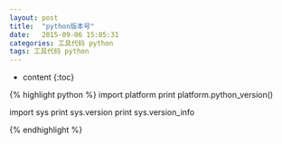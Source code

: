 ```yaml
---
layout: post
title:  "python版本号"
date:   2015-09-06 15:05:31
categories: 工具代码 python
tags: 工具代码 python
---
```


* content
{:toc}



{% highlight python %}
import platform
print platform.python_version()

import sys
print sys.version
print sys.version_info

{% endhighlight %}


